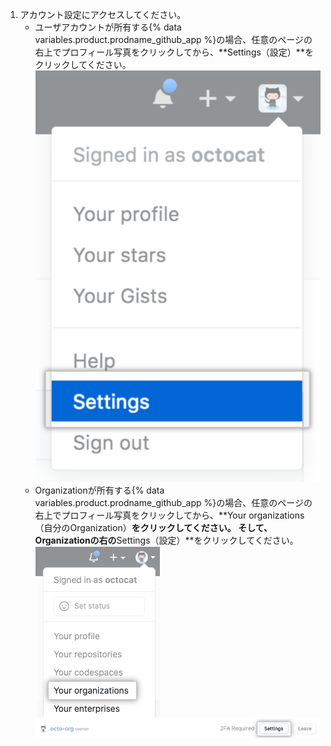 1. アカウント設定にアクセスしてください。
   - ユーザアカウントが所有する{% data variables.product.prodname_github_app %}の場合、任意のページの右上でプロフィール写真をクリックしてから、**Settings（設定）**をクリックしてください。 ![ユーザバーの [Settings（設定）] アイコン](/assets/images/settings/userbar-account-settings_post2dot12.png)
   - Organizationが所有する{% data variables.product.prodname_github_app %}の場合、任意のページの右上でプロフィール写真をクリックしてから、**Your organizations（自分のOrganization）**をクリックしてください。 そして、Organizationの右の**Settings（設定）**をクリックしてください。 ![プロフィールメニューのあなたのOrganization](/assets/images/help/profile/your-organizations.png) ![設定ボタン](/assets/images/help/organizations/settings-button.png)

